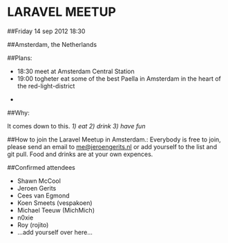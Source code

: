 LARAVEL MEETUP
==============

##Friday 14 sep 2012 18:30

##Amsterdam, the Netherlands

##Plans:

- 18:30   meet at Amsterdam Central Station
- 19:00   togheter eat some of the best Paella in Amsterdam in the heart of the red-light-district
- ~~~~~:  find a great pub close to central station drink some beers.

##Why:

It comes down to this. *1) eat 2) drink 3) have fun*

##How to join the Laravel Meetup in Amsterdam.:
Everybody is free to join, please send an email to me@jeroengerits.nl or add yourself to the list and git pull. 
Food and drinks are at your own expences.

##Confirmed attendees

- Shawn McCool
- Jeroen Gerits
- Cees van Egmond
- Koen Smeets (vespakoen)
- Michael Teeuw (MichMich)
- n0xie
- Roy (rojito)
- ...add yourself over here...
